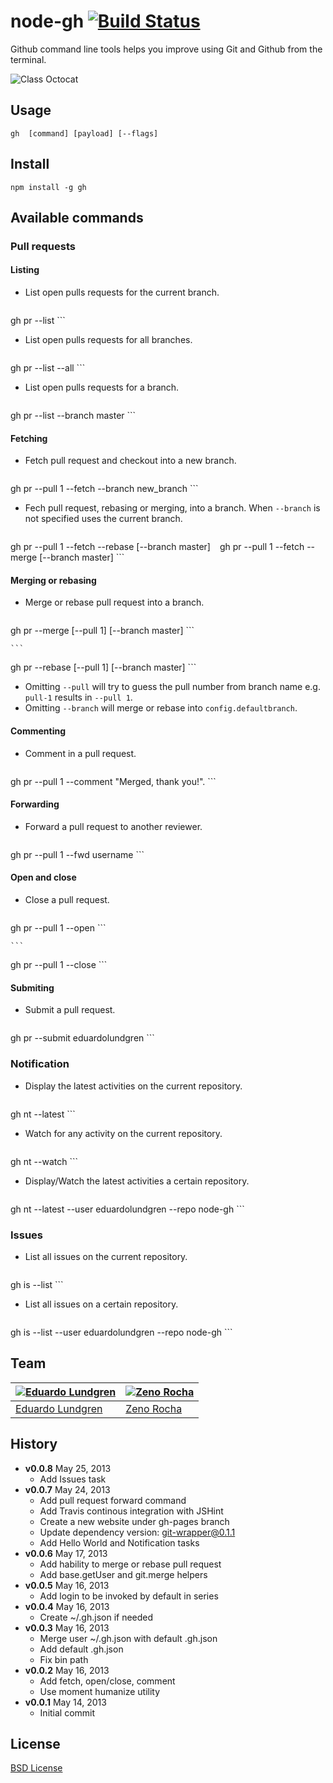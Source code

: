 # node-gh [![Build Status](https://secure.travis-ci.org/eduardolundgren/node-gh.png?branch=master)](https://travis-ci.org/eduardolundgren/node-gh)

Github command line tools helps you improve using Git and Github from the terminal.

![Class Octocat](http://eduardolundgren.github.io/node-gh/images/class-octocat.jpg)

## Usage

    gh  [command] [payload] [--flags]

## Install

    npm install -g gh

## Available commands

### Pull requests

#### Listing

* List open pulls requests for the current branch.

    ```
gh pr --list
    ```

* List open pulls requests for all branches.

    ```
gh pr --list --all
    ```

* List open pulls requests for a branch.

    ```
gh pr --list --branch master
    ```

#### Fetching

* Fetch pull request and checkout into a new branch.

    ```
gh pr --pull 1 --fetch --branch new_branch
    ```

* Fech pull request, rebasing or merging, into a branch. When `--branch` is not specified uses the current branch.

    ```
gh pr --pull 1 --fetch --rebase [--branch master]
    ```
    ```
gh pr --pull 1 --fetch --merge [--branch master]
    ```

#### Merging or rebasing

* Merge or rebase pull request into a branch.

    ```
gh pr --merge [--pull 1] [--branch master]
    ```

    ```
gh pr --rebase [--pull 1] [--branch master]
    ```

* Omitting `--pull` will try to guess the pull number from branch name e.g. `pull-1` results in `--pull 1`.
* Omitting `--branch` will merge or rebase into `config.defaultbranch`.

#### Commenting

* Comment in a pull request.

    ```
gh pr --pull 1 --comment "Merged, thank you!".
    ```

#### Forwarding

* Forward a pull request to another reviewer.

    ```
gh pr --pull 1 --fwd username
    ```

#### Open and close

* Close a pull request.

    ```
gh pr --pull 1 --open
    ```

    ```
gh pr --pull 1 --close
    ```

#### Submiting

* Submit a pull request.

    ```
gh pr --submit eduardolundgren
    ```

### Notification

* Display the latest activities on the current repository.

    ```
gh nt --latest
    ```

* Watch for any activity on the current repository.

    ```
gh nt --watch
    ```

* Display/Watch the latest activities a certain repository.

    ```
gh nt --latest --user eduardolundgren --repo node-gh
    ```

### Issues

* List all issues on the current repository.

    ```
gh is --list
    ```

* List all issues on a certain repository.

    ```
gh is --list --user eduardolundgren --repo node-gh
    ```

## Team

[![Eduardo Lundgren](http://gravatar.com/avatar/42327de520e674a6d1686845b30778d0?s=70)](https://github.com/eduardolundgren/) | [![Zeno Rocha](http://gravatar.com/avatar/e190023b66e2b8aa73a842b106920c93?s=70)](https://github.com/zenorocha/)
--- | ---
[Eduardo Lundgren](https://github.com/eduardolundgren/) | [Zeno Rocha](https://github.com/zenorocha/)

## History

* **v0.0.8** May 25, 2013
    * Add Issues task
* **v0.0.7** May 24, 2013
    * Add pull request forward command
    * Add Travis continous integration with JSHint
    * Create a new website under gh-pages branch
    * Update dependency version: git-wrapper@0.1.1
    * Add Hello World and Notification tasks
* **v0.0.6** May 17, 2013
    * Add hability to merge or rebase pull request
    * Add base.getUser and git.merge helpers
* **v0.0.5** May 16, 2013
    * Add login to be invoked by default in series
* **v0.0.4** May 16, 2013
    * Create ~/.gh.json if needed
* **v0.0.3** May 16, 2013
    * Merge user ~/.gh.json with default .gh.json
    * Add default .gh.json
    * Fix bin path
* **v0.0.2** May 16, 2013
    * Add fetch, open/close, comment
    * Use moment humanize utility
* **v0.0.1** May 14, 2013
    * Initial commit

## License

[BSD License](https://github.com/eduardolundgren/node-gh/blob/master/README.md)